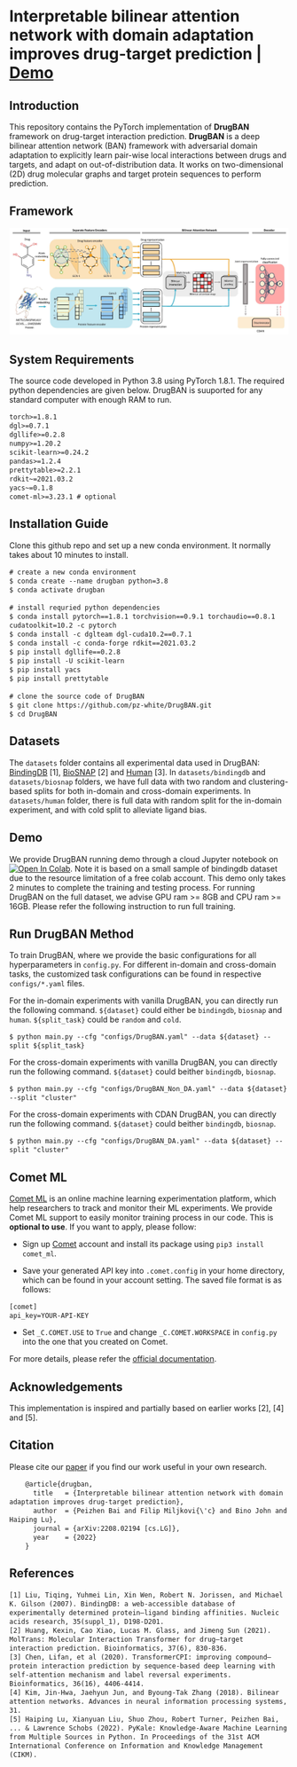 # Interpretable bilinear attention network with domain adaptation improves drug-target prediction | [Demo](https://colab.research.google.com/github/pz-white/DrugBAN/blob/main/drugban_demo.ipynb)

## Introduction
This repository contains the PyTorch implementation of **DrugBAN** framework on drug-target interaction prediction. **DrugBAN** is a deep bilinear attention network (BAN) framework with adversarial domain adaptation to explicitly learn pair-wise local interactions between drugs and targets,
and adapt on out-of-distribution data. It works on two-dimensional (2D) drug molecular graphs and target protein sequences to perform prediction.
## Framework
![DrugBAN](image/DrugBAN.jpg)
## System Requirements
The source code developed in Python 3.8 using PyTorch 1.8.1. The required python dependencies are given below. DrugBAN is suuported for any standard computer with enough RAM to run.

```
torch>=1.8.1
dgl>=0.7.1
dgllife>=0.2.8
numpy>=1.20.2
scikit-learn>=0.24.2
pandas>=1.2.4
prettytable>=2.2.1
rdkit~=2021.03.2
yacs~=0.1.8
comet-ml>=3.23.1 # optional
```
## Installation Guide
Clone this github repo and set up a new conda environment. It normally takes about 10 minutes to install.
```
# create a new conda environment
$ conda create --name drugban python=3.8
$ conda activate drugban

# install requried python dependencies
$ conda install pytorch==1.8.1 torchvision==0.9.1 torchaudio==0.8.1 cudatoolkit=10.2 -c pytorch
$ conda install -c dglteam dgl-cuda10.2==0.7.1
$ conda install -c conda-forge rdkit==2021.03.2
$ pip install dgllife==0.2.8
$ pip install -U scikit-learn
$ pip install yacs
$ pip install prettytable

# clone the source code of DrugBAN
$ git clone https://github.com/pz-white/DrugBAN.git
$ cd DrugBAN
```


## Datasets
The `datasets` folder contains all experimental data used in DrugBAN: [BindingDB](https://www.bindingdb.org/bind/index.jsp) [1], [BioSNAP](https://github.com/kexinhuang12345/MolTrans) [2] and [Human](https://github.com/lifanchen-simm/transformerCPI) [3]. 
In `datasets/bindingdb` and `datasets/biosnap` folders, we have full data with two random and clustering-based splits for both in-domain and cross-domain experiments.
In `datasets/human` folder, there is full data with random split for the in-domain experiment, and with cold split to alleviate ligand bias.

## Demo
We provide DrugBAN running demo through a cloud Jupyter notebook on [![Open In Colab](https://colab.research.google.com/assets/colab-badge.svg)](https://colab.research.google.com/github/pz-white/DrugBAN/blob/main/drugban_demo.ipynb). Note it is based on a small sample of bindingdb dataset due to the resource limitation of a free colab account. This demo only takes 2 minutes to complete the training and testing process. For running DrugBAN on the full dataset, we advise GPU ram >= 8GB and CPU ram >= 16GB. Please refer the following instruction to run full training. 


## Run DrugBAN Method

To train DrugBAN, where we provide the basic configurations for all hyperparameters in `config.py`. For different in-domain and cross-domain tasks, the customized task configurations can be found in respective `configs/*.yaml` files.

For the in-domain experiments with vanilla DrugBAN, you can directly run the following command. `${dataset}` could either be `bindingdb`, `biosnap` and `human`. `${split_task}` could be `random` and `cold`. 
```
$ python main.py --cfg "configs/DrugBAN.yaml" --data ${dataset} --split ${split_task}
```

For the cross-domain experiments with vanilla DrugBAN, you can directly run the following command. `${dataset}` could beither `bindingdb`, `biosnap`.
```
$ python main.py --cfg "configs/DrugBAN_Non_DA.yaml" --data ${dataset} --split "cluster"
```
For the cross-domain experiments with CDAN DrugBAN, you can directly run the following command. `${dataset}` could beither `bindingdb`, `biosnap`.
```
$ python main.py --cfg "configs/DrugBAN_DA.yaml" --data ${dataset} --split "cluster"
```

## Comet ML
[Comet ML](https://www.comet.com/site/) is an online machine learning experimentation platform, which help researchers to track and monitor their ML experiments. We provide Comet ML support to easily monitor training process in our code.
This is **optional to use**. If you want to apply, please follow:

- Sign up [Comet](https://www.comet.com/site/) account and install its package using `pip3 install comet_ml`. 
   
- Save your generated API key into `.comet.config` in your home directory, which can be found in your account setting. The saved file format is as follows:

```
[comet]
api_key=YOUR-API-KEY
```

- Set `_C.COMET.USE` to `True` and change `_C.COMET.WORKSPACE` in `config.py` into the one that you created on Comet.




For more details, please refer the [official documentation](https://www.comet.com/docs/python-sdk/advanced/).

## Acknowledgements
This implementation is inspired and partially based on earlier works [2], [4] and [5].

## Citation
Please cite our [paper](ttps://arxiv.org/abs/2208.02194) if you find our work useful in your own research.
```
    @article{drugban,
      title   = {Interpretable bilinear attention network with domain adaptation improves drug-target prediction},
      author  = {Peizhen Bai and Filip Miljkovi{\'c} and Bino John and Haiping Lu},
      journal = {arXiv:2208.02194 [cs.LG]},
      year    = {2022}
    }
```

## References
    [1] Liu, Tiqing, Yuhmei Lin, Xin Wen, Robert N. Jorissen, and Michael K. Gilson (2007). BindingDB: a web-accessible database of experimentally determined protein–ligand binding affinities. Nucleic acids research, 35(suppl_1), D198-D201.
    [2] Huang, Kexin, Cao Xiao, Lucas M. Glass, and Jimeng Sun (2021). MolTrans: Molecular Interaction Transformer for drug–target interaction prediction. Bioinformatics, 37(6), 830-836.
    [3] Chen, Lifan, et al (2020). TransformerCPI: improving compound–protein interaction prediction by sequence-based deep learning with self-attention mechanism and label reversal experiments. Bioinformatics, 36(16), 4406-4414.
    [4] Kim, Jin-Hwa, Jaehyun Jun, and Byoung-Tak Zhang (2018). Bilinear attention networks. Advances in neural information processing systems, 31.
    [5] Haiping Lu, Xianyuan Liu, Shuo Zhou, Robert Turner, Peizhen Bai, ... & Lawrence Schobs (2022). PyKale: Knowledge-Aware Machine Learning from Multiple Sources in Python. In Proceedings of the 31st ACM International Conference on Information and Knowledge Management (CIKM).